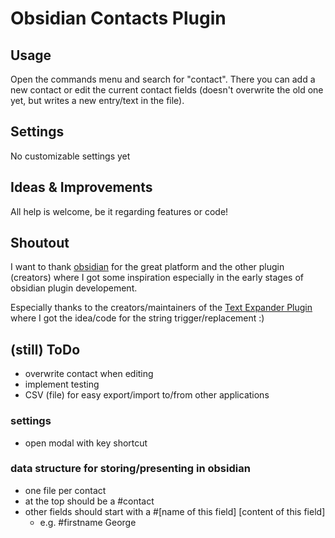 # Obsidian Contacts Plugin

## Usage
Open the commands menu and search for "contact". There you can add a new contact or edit the current contact fields (doesn't overwrite the old one yet, but writes a new entry/text in the file).


## Settings
No customizable settings yet

## Ideas & Improvements
All help is welcome, be it regarding features or code!

## Shoutout
I want to thank [obsidian](https://obsidian.md/) for the great platform and the other plugin (creators) where I got some inspiration especially in the early stages of obsidian plugin developement. 

Especially thanks to the creators/maintainers of the [Text Expander Plugin](https://github.com/akaalias/text-expander-plugin) where I got the idea/code for the string trigger/replacement :)

## (still) ToDo
- overwrite contact when editing
- implement testing
- CSV (file) for easy export/import to/from other applications

### settings
- open modal with key shortcut

### data structure for storing/presenting in obsidian
- one file per contact
- at the top should be a #contact
- other fields should start with a #[name of this field] [content of this field]
  - e.g. #firstname George

